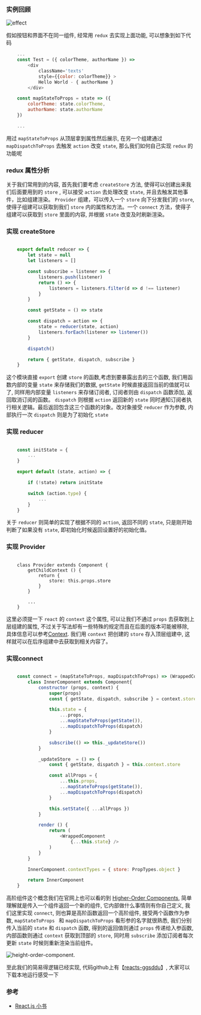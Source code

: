 ### 实例回顾

 ![effect](https://hazyzh.oss-cn-shenzhen.aliyuncs.com/imgs/redux/effect.gif)

假如按钮和界面不在同一组件, 经常用 `redux` 去实现上面功能, 可以想象到如下代码

```javascript
	...
	const Test = ({ colorTheme, authorName }) =>
		<div
			className='texts'
			style={{color: colorTheme}} >
			Hello World - { authorName }
		</div>

	const mapStateToProps = state => ({
		colorTheme: state.colorTheme,
		authorName: state.authorName
	})

	...

```

用过 `mapStateToProps` 从顶层拿到属性然后展示, 在另一个组建通过 `mapDispatchToProps` 去触发 `action` 改变 `state`, 那么我们如何自己实现 `redux` 的功能呢

### redux 属性分析

关于我们常用到的内容, 首先我们要考虑 `createStore` 方法, 使得可以创建出来我们后面要用到的 `store` , 可以接受 `action` 去处理改变 `state`, 并且去触发其他事件，比如组建渲染。 `Provider` 组建，可以传入一个 `store` 向下分发我们的 `store`,使得子组建可以获取到我们 `store` 内的属性和方法。一个 `connect` 方法，使得子组建可以获取到 `store` 里面的内容, 并根据 `state` 改变及时刷新渲染。

### 实现 createStore


```javascript

	export default reducer => {
		let state = null
		let listeners = []

		const subscribe = listener => {
			listeners.push(listener)
			return () => {
				listeners = listeners.filter(d => d !== listener)
			}
		}

		const getState = () => state

		const dispatch = action => {
			state = reducer(state, action)
			listeners.forEach(listener => listener())
		}

		dispatch()

		return { getState, dispatch, subscribe }
	}

```

这个模块直接 `export` 创建 `store` 的函数,考虑到要暴露出去的三个函数, 我们用函数内部的变量 `state` 来存储我们的数据, `getState` 时候直接返回当前的值就可以了, 同样用内部变量 `listeners` 来存储订阅者, 订阅者则由 `dispatch` 函数添加, 返回取消订阅的函数。 `dispatch` 则根据 `action` 返回新的 `state` 同时通知订阅者执行相关逻辑。最后返回包含这三个函数的对象。改对象接受 `reducer` 作为参数, 内部执行一次 `dispatch` 则是为了初始化 `state`

### 实现 reducer

```javascript

	const initState = {
		...
	}

	export default (state, action) => {

		if (!state) return initState

		switch (action.type) {
			...
		}
	}

```

关于 `reducer` 则简单的实现了根据不同的 `action`, 返回不同的 `state`, 只是刚开始判断了如果没有 `state`, 即初始化时候返回设置好的初始化值。

### 实现 Provider

```javascrpit

	class Provider extends Component {
		getChildContext () {
			return {
				store: this.props.store
			}
		}

		...
	}

```

这里必须提一下 `react` 的 `context` 这个属性, 可以让我们不通过 `props` 去获取到上层组建的属性, 不过关于写法却有一些特殊的规定而且在后面的版本可能被移除, 具体信息可以参考[Context](https://reactjs.org/docs/context.html). 我们用 `context` 把创建的 `store` 存入顶层组建中, 这样就可以在后序组建中去获取到相关内容了。

### 实现connect

```javascript

	const connect = (mapStateToProps, mapDispatchToProps) => (WrappedComponent) => {
		class InnerComponent extends Component{
			constructor (props, context) {
				super(props)
				const { getState, dispatch, subscribe } = context.store

				this.state = {
					...props,
					...mapStateToProps(getState()),
					...mapDispatchToProps(dispatch)
				}

				subscribe(() => this._updateStore())
			}

			_updateStore  = () => {
				const { getState, dispatch } = this.context.store

				const allProps = {
					...this.props,
					...mapStateToProps(getState()),
					...mapDispatchToProps(dispatch)
				}

				this.setState({ ...allProps })
			}

			render () {
				return (
					<WrappedComponent
						{...this.state} />
				)
			}
		}

		InnerComponent.contextTypes = { store: PropTypes.object }

		return InnerComponent
	}

```

高阶组件这个概念我们在官网上也可以看的到 [Higher-Order Components](https://reactjs.org/docs/context.html), 简单理解就是传入一个组件返回一个新的组件, 它内部做什么事情则有你自己定义, 我们这里实现 `connect`, 则也算是高阶函数返回一个高阶组件, 接受两个函数作为参数, `mapStateToProps ` 和 `mapDispatchToProps` 看形参的名字就很熟悉, 我们分别传入当前的 `state` 和 `dispatch` 函数, 得到的返回值则通过 `props` 传递给入参函数, 内部函数则通过 `context` 获取到顶部的 `store`, 同时用 `subscribe`
 添加订阅者每次更新 `state` 时候则重新渲染当前组件。

 ![height-order-component.](https://hazyzh.oss-cn-shenzhen.aliyuncs.com/imgs/height-order-component.png)


至此我们的简易得逻辑已经实现, 代码github上有【[reacts-ggsddu](https://github.com/Hazyzh/reacts-ggsddu)】, 大家可以下载本地运行感受一下

### 参考

 - [React.js 小书](http://huziketang.com/books/react/)
